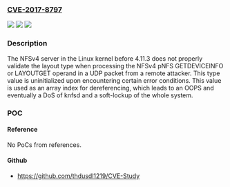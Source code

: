 ### [CVE-2017-8797](https://cve.mitre.org/cgi-bin/cvename.cgi?name=CVE-2017-8797)
![](https://img.shields.io/static/v1?label=Product&message=n%2Fa&color=blue)
![](https://img.shields.io/static/v1?label=Version&message=n%2Fa&color=blue)
![](https://img.shields.io/static/v1?label=Vulnerability&message=n%2Fa&color=brighgreen)

### Description

The NFSv4 server in the Linux kernel before 4.11.3 does not properly validate the layout type when processing the NFSv4 pNFS GETDEVICEINFO or LAYOUTGET operand in a UDP packet from a remote attacker. This type value is uninitialized upon encountering certain error conditions. This value is used as an array index for dereferencing, which leads to an OOPS and eventually a DoS of knfsd and a soft-lockup of the whole system.

### POC

#### Reference
No PoCs from references.

#### Github
- https://github.com/thdusdl1219/CVE-Study

